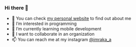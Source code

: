 ### Hi there 👋

- 🔭 You can check <a href="https://rakaatmaja.github.io/">my personal website</a> to find out about me
- 👀 I’m interested in programming
- 🌱 I’m currently learning mobile development
- 💞️ I want to collaborate in an organization
- 📫 You can reach me at my instagram [@imraka_a](https://instagram.com/imraka_a)
<!---
rakaatmaja/rakaatmaja is a ✨ special ✨ repository because its `README.md` (this file) appears on your GitHub profile.
You can click the Preview link to take a look at your changes.
--->
